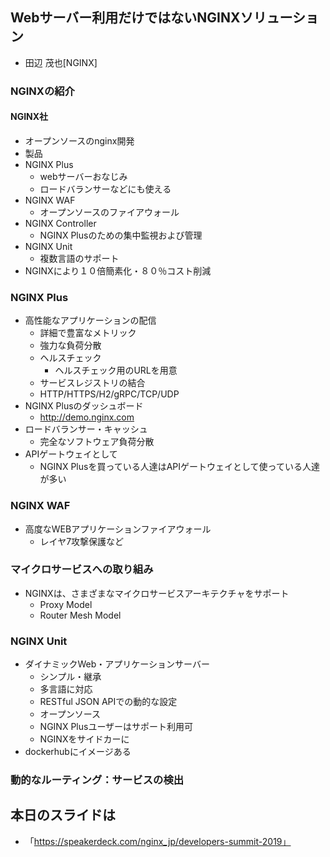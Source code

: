 ## Webサーバー利用だけではないNGINXソリューション
- 田辺 茂也[NGINX]

### NGINXの紹介
#### NGINX社
- オープンソースのnginx開発
- 製品
 - NGINX Plus
   - webサーバーおなじみ
   - ロードバランサーなどにも使える
 - NGINX WAF
   - オープンソースのファイアウォール
 - NGINX Controller
   - NGINX Plusのための集中監視および管理
 - NGINX Unit
   - 複数言語のサポート
- NGINXにより１０倍簡素化・８０％コスト削減

### NGINX Plus
- 高性能なアプリケーションの配信
  - 詳細で豊富なメトリック
  - 強力な負荷分散
  - ヘルスチェック
    - ヘルスチェック用のURLを用意
  - サービスレジストリの結合
  - HTTP/HTTPS/H2/gRPC/TCP/UDP
- NGINX Plusのダッシュボード
  - http://demo.nginx.com
- ロードバランサー・キャッシュ
  - 完全なソフトウェア負荷分散
- APIゲートウェイとして
  - NGINX Plusを買っている人達はAPIゲートウェイとして使っている人達が多い

### NGINX WAF
- 高度なWEBアプリケーションファイアウォール
  - レイヤ7攻撃保護など

### マイクロサービスへの取り組み
- NGINXは、さまざまなマイクロサービスアーキテクチャをサポート
  - Proxy Model
  - Router Mesh Model

### NGINX Unit
- ダイナミックWeb・アプリケーションサーバー
  - シンプル・継承
  - 多言語に対応
  - RESTful JSON APIでの動的な設定
  - オープンソース
  - NGINX Plusユーザーはサポート利用可
  - NGINXをサイドカーに
- dockerhubにイメージある

### 動的なルーティング：サービスの検出


## 本日のスライドは
- 「https://speakerdeck.com/nginx_jp/developers-summit-2019」
